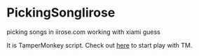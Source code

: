 # PickingSongIirose
picking songs in iirose.com working with xiami guess

It is TamperMonkey script. Check out [here](https://tampermonkey.net/) to start play with TM.

